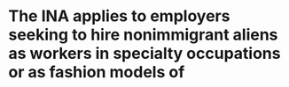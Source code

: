 # The INA applies to employers seeking to hire nonimmigrant aliens as workers in specialty occupations or as fashion models of